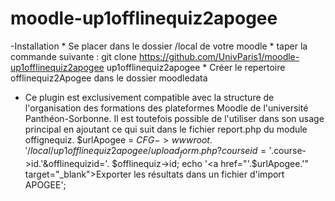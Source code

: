 # moodle-up1offlinequiz2apogee

-Installation
	* Se placer dans le dossier /local de votre moodle
	* taper la commande suivante :
		git clone https://github.com/UnivParis1/moodle-up1offlinequiz2apogee up1offlinequiz2apogee
	* Créer le repertoire offlinequiz2Apogee dans le dossier moodledata
	
- Ce plugin est exclusivement compatible avec la structure de l'organisation des formations des plateformes Moodle de l'université Panthéon-Sorbonne. Il est toutefois possible de l'utiliser dans son usage principal en ajoutant ce qui suit dans le fichier report.php du module offignequiz.
		$urlApogee = $CFG->wwwroot.'/local/up1offlinequiz2apogee/upload_form.php?courseid='.$course->id.'&offlinequizid='. $offlinequiz->id;
		echo '<a href="'.$urlApogee.'" target="_blank">Exporter les résultats dans un fichier d\'import APOGEE</a>';
